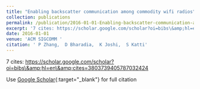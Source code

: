 ```yaml
---
title: "Enabling backscatter communication among commodity wifi radios"
collection: publications
permalink: /publication/2016-01-01-Enabling-backscatter-communication-among-commodity-wifi-radios
excerpt: '7 cites: https://scholar.google.com/scholar?oi=bibs\&amp;hl=en\&amp;cites=3803739405787032424'
date: 2016-01-01
venue: 'ACM SIGCOMM '
citation: ' P Zhang,  D Bharadia,  K Joshi,  S Katti'
---
```

7 cites: https://scholar.google.com/scholar?oi=bibs\&amp;hl=en\&amp;cites=3803739405787032424

Use [Google Scholar](https://scholar.google.com/scholar?q=Enabling+backscatter+communication+among+commodity+wifi+radios){:target="_blank"} for full citation